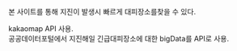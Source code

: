 본 사이트를 통해  지진이 발생시 빠르게 대피장소를찾을 수 있다.



kakaomap API 사용. <br>
공공데이터포털에서 지진해일 긴급대피장소에 대한 bigData를 API로 사용.


